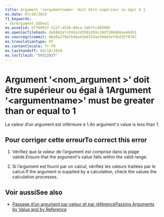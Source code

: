 ```yaml
---
title: Argument '<argumentname>' doit être supérieur ou égal à 1
ms.date: 07/20/2015
f1_keywords:
- vbrArgument_GEOne1
ms.assetid: e7769937-5227-4530-89ca-3d6ffc505005
ms.openlocfilehash: da5042efc692e2d3501d59c18df266d68aa46451
ms.sourcegitcommit: 0be8a279af6d8a43e03141e349d3efd5d35f8767
ms.translationtype: HT
ms.contentlocale: fr-FR
ms.lasthandoff: 04/18/2019
ms.locfileid: "59312837"
---
```

# <a name="argument-argumentname-must-be-greater-than-or-equal-to-1"></a><span data-ttu-id="78f4e-102">Argument '\<nom_argument >' doit être supérieur ou égal à 1</span><span class="sxs-lookup"><span data-stu-id="78f4e-102">Argument '\<argumentname>' must be greater than or equal to 1</span></span>
<span data-ttu-id="78f4e-103">La valeur d’un argument est inférieure à 1.</span><span class="sxs-lookup"><span data-stu-id="78f4e-103">An argument's value is less than 1.</span></span>  
  
## <a name="to-correct-this-error"></a><span data-ttu-id="78f4e-104">Pour corriger cette erreur</span><span class="sxs-lookup"><span data-stu-id="78f4e-104">To correct this error</span></span>  
  
1. <span data-ttu-id="78f4e-105">Vérifiez que la valeur de l’argument est comprise dans la plage valide.</span><span class="sxs-lookup"><span data-stu-id="78f4e-105">Ensure that the argument's value falls within the valid range.</span></span>  
  
2. <span data-ttu-id="78f4e-106">Si l’argument est fourni par un calcul, vérifiez les valeurs traitées par le calcul.</span><span class="sxs-lookup"><span data-stu-id="78f4e-106">If the argument is supplied by a calculation, check the values the calculation processes.</span></span>  
  
## <a name="see-also"></a><span data-ttu-id="78f4e-107">Voir aussi</span><span class="sxs-lookup"><span data-stu-id="78f4e-107">See also</span></span>

- [<span data-ttu-id="78f4e-108">Passage d’un argument par valeur et par référence</span><span class="sxs-lookup"><span data-stu-id="78f4e-108">Passing Arguments by Value and by Reference</span></span>](../../visual-basic/programming-guide/language-features/procedures/passing-arguments-by-value-and-by-reference.md)
